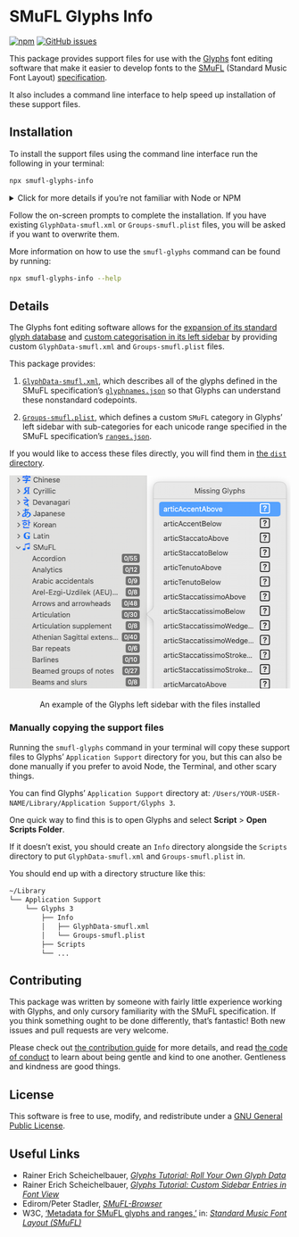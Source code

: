 # SMuFL Glyphs Info

[![npm](https://img.shields.io/npm/v/smufl-glyphs-info.svg?style=for-the-badge)](https://www.npmjs.com/package/smufl-glyphs-info)
[![GitHub issues](https://img.shields.io/github/issues/delucis/smufl-glyphs-info.svg?style=for-the-badge&logo=github)](https://github.com/delucis/smufl-glyphs-info/issues)


This package provides support files for use with the [Glyphs](https://glyphsapp.com/) font editing software that make it easier to develop fonts to the [SMuFL](https://www.smufl.org/) (Standard Music Font Layout) [specification](https://w3c.github.io/smufl/gitbook/).

It also includes a command line interface to help speed up installation of these support files.


## Installation

To install the support files using the command line interface run the following in your terminal:
```sh
npx smufl-glyphs-info
```

<details>
<summary>Click for more details if you’re not familiar with Node or NPM</summary>

> Node.js allows you to run software written in JavaScript on your computer. The Node website includes [several options for installing Node][ec50e337] if you don’t already have it installed.
>
> If you are already using Homebrew on your Mac, it might be easiest to install Node using Homebrew:
>
> ```sh
> brew install node
> ```
>
> Installing Node also installs the Node Package Manager, which is more commonly known as “NPM” and provides the `npx` command for executing third-party packages. Here’s how the command above breaks down:
>
> 1. `npx` tells your terminal to execute a package without installing it globally.
>
> 2. `smufl-glyphs-info` tells `npx` the name of the package you want to execute.

  [ec50e337]: https://nodejs.org/en/download/package-manager/#macos "Installing Node.js via package manager"

</details>

Follow the on-screen prompts to complete the installation. If you have existing `GlyphData-smufl.xml` or `Groups-smufl.plist` files, you will be asked if you want to overwrite them.

More information on how to use the `smufl-glyphs` command can be found by running:

```sh
npx smufl-glyphs-info --help
```


## Details

The Glyphs font editing software allows for the [expansion of its standard glyph database][0848a1b2] and [custom categorisation in its left sidebar][ab9bad53] by providing custom `GlyphData-smufl.xml` and `Groups-smufl.plist` files.

  [0848a1b2]: https://glyphsapp.com/tutorials/roll-your-own-glyph-data "Roll Your Own Glyph Data - Tutorial on glyphsapp.com"
  [ab9bad53]: https://glyphsapp.com/tutorials/custom-sidebar-entries-in-font-view "Custom Sidebar Entries in Font View - Tutorial on glyphsapp.com"

This package provides:

1. [`GlyphData-smufl.xml`](dist/GlyphData-smufl.xml), which describes all of the glyphs defined in the SMuFL specification’s [`glyphnames.json`][dcbb20f3] so that Glyphs can understand these nonstandard codepoints.

2. [`Groups-smufl.plist`](dist/Groups-smufl.plist), which defines a custom `SMuFL` category in Glyphs’ left sidebar with sub-categories for each unicode range specified in the SMuFL specification’s [`ranges.json`][442459d7].

  [dcbb20f3]: https://w3c.github.io/smufl/gitbook/specification/glyphnames.html "Information about glyphnames.json from the SMuFL specification"
  [442459d7]: https://w3c.github.io/smufl/gitbook/specification/ranges.html "Information about ranges.json from the SMuFL specification"

If you would like to access these files directly, you will find them in [the `dist` directory](dist).

<p align=center>
<img alt="Screenshot of the left sidebar in Glyphs with SMuFL support files installed" src="https://github.com/delucis/smufl-glyphs-info/blob/main/.github/sidebar-screenshot.png?raw=true" width="513" height="382" /><br><br>
An example of the Glyphs left sidebar with the files installed
</p>

### Manually copying the support files

Running the `smufl-glyphs` command in your terminal will copy these support files to Glyphs’ `Application Support` directory for you, but this can also be done manually if you prefer to avoid Node, the Terminal, and other scary things.

You can find Glyphs’ `Application Support` directory at: `/Users/YOUR-USER-NAME/Library/Application Support/Glyphs 3`.

One quick way to find this is to open Glyphs and select **Script** > **Open Scripts Folder**.

If it doesn’t exist, you should create an `Info` directory alongside the `Scripts` directory to put `GlyphData-smufl.xml` and `Groups-smufl.plist` in.

You should end up with a directory structure like this:

    ~/Library
    └── Application Support
        └── Glyphs 3
            ├── Info
            │   ├── GlyphData-smufl.xml
            │   └── Groups-smufl.plist
            ├── Scripts
            └── ...


## Contributing

This package was written by someone with fairly little experience working with Glyphs, and only cursory familiarity with the SMuFL specification. If you think something ought to be done differently, that’s fantastic! Both new issues and pull requests are very welcome.

Please check out [the contribution guide](CONTRIBUTING.md) for more details, and read [the code of conduct](CODE_OF_CONDUCT.md) to learn about being gentle and kind to one another. Gentleness and kindness are good things.


## License

This software is free to use, modify, and redistribute under a [GNU General Public License](LICENSE).

## Useful Links

- Rainer Erich Scheichelbauer, [_Glyphs Tutorial: Roll Your Own Glyph Data_](https://glyphsapp.com/tutorials/roll-your-own-glyph-data)
- Rainer Erich Scheichelbauer, [_Glyphs Tutorial: Custom Sidebar Entries in Font View_](https://glyphsapp.com/tutorials/custom-sidebar-entries-in-font-view)
- Edirom/Peter Stadler, [_SMuFL-Browser_](http://edirom.de/smufl-browser/index.html)
- W3C, [‘Metadata for SMuFL glyphs and ranges,’](https://w3c.github.io/smufl/gitbook/specification/smufl-metadata.html) in: [_Standard Music Font Layout (SMuFL)_](https://w3c.github.io/smufl/gitbook/index.html)
